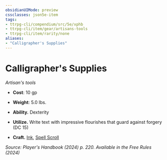 ```yaml
---
obsidianUIMode: preview
cssclasses: json5e-item
tags:
- ttrpg-cli/compendium/src/5e/xphb
- ttrpg-cli/item/gear/artisans-tools
- ttrpg-cli/item/rarity/none
aliases: 
- "Calligrapher's Supplies"
---
```

# Calligrapher's Supplies
*Artisan's tools*  


- **Cost**: 10 gp
- **Weight**: 5.0 lbs.

- **Ability.** Dexterity  
- **Utilize.** Write text with impressive flourishes that guard against forgery (DC 15)  
- **Craft.** [Ink](3-Mechanics/CLI/items/ink-xphb.md), [Spell Scroll](3-Mechanics/CLI/items/spell-scroll-xdmg.md)  

*Source: Player's Handbook (2024) p. 220. Available in the Free Rules (2024)*